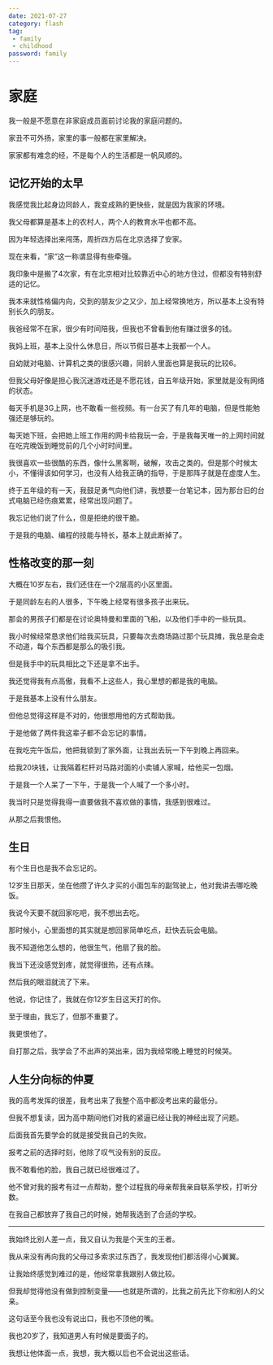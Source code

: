 ```yaml
---
date: 2021-07-27
category: flash
tag:
 - family
 - childhood
password: family
---
```


# 家庭

我一般是不愿意在非家庭成员面前讨论我的家庭问题的。

家丑不可外扬，家里的事一般都在家里解决。

家家都有难念的经，不是每个人的生活都是一帆风顺的。



## 记忆开始的太早

我感觉我比起身边同龄人，我变成熟的更快些，就是因为我家的环境。

我父母都算是基本上的农村人，两个人的教育水平也都不高。

因为年轻选择出来闯荡，周折四方后在北京选择了安家。

现在来看，“家”这一称谓显得有些牵强。

我印象中是搬了4次家，有在北京相对比较靠近中心的地方住过，但都没有特别舒适的记忆。

我本来就性格偏内向，交到的朋友少之又少，加上经常换地方，所以基本上没有特别长久的朋友。

我爸经常不在家，很少有时间陪我，但我也不曾看到他有赚过很多的钱。

我妈上班，基本上没什么休息日，所以节假日基本上我都一个人。

自幼就对电脑、计算机之类的很感兴趣，同龄人里面也算是我玩的比较6。

但我父母好像是担心我沉迷游戏还是不愿花钱，自五年级开始，家里就是没有网络的状态。

每天手机是3G上网，也不敢看一些视频。有一台买了有几年的电脑，但是性能勉强还是够玩的。

每天她下班，会把她上班工作用的网卡给我玩一会，于是我每天唯一的上网时间就在吃完晚饭到睡觉前的几个小时时间里。

我很喜欢一些很酷的东西，像什么黑客啊，破解，攻击之类的。但是那个时候太小，不懂得该如何学习，也没有人给我正确的指导，于是那阵子就是在虚度人生。

终于五年级的有一天，我鼓足勇气向他们讲，我想要一台笔记本，因为那台旧的台式电脑已经伤痕累累，经常出现问题了。

我忘记他们说了什么，但是拒绝的很干脆。

于是我的电脑、编程的技能与特长，基本上就此断掉了。

## 性格改变的那一刻

大概在10岁左右，我们还住在一个2层高的小区里面。

于是同龄左右的人很多，下午晚上经常有很多孩子出来玩。

那会的男孩子们都是在讨论奥特曼和里面的飞船，以及他们手中的一些玩具。

我小时候经常恳求他们给我买玩具，只要每次去商场路过那个玩具摊，我总是会走不动道，每个东西都是那么的吸引我。

但是我手中的玩具相比之下还是拿不出手。

我还觉得我有点高傲，我看不上这些人，我心里想的都是我的电脑。

于是我基本上没有什么朋友。

但他总觉得这样是不对的，他很想用他的方式帮助我。

于是他做了两件我这辈子都不会忘记的事情。

在我吃完午饭后，他把我锁到了家外面，让我出去玩一下午到晚上再回来。

给我20块钱，让我隔着栏杆对马路对面的小卖铺人家喊，给他买一包烟。

于是我一个人呆了一下午，于是我一个人喊了一个多小时。

我当时只是觉得我得一直要做我不喜欢做的事情，我感到很难过。

从那之后我恨他。

## 生日

有个生日也是我不会忘记的。

12岁生日那天，坐在他攒了许久才买的小面包车的副驾驶上，他对我讲去哪吃晚饭。

我说今天要不就回家吃吧，我不想出去吃。

那时候小，心里面想的其实就是想回家简单吃点，赶快去玩会电脑。

我不知道他怎么想的，他很生气，他扇了我的脸。

我当下还没感觉到疼，就觉得很热，还有点辣。

然后我的眼泪就流了下来。

他说，你记住了，我就在你12岁生日这天打的你。

至于理由，我忘了，但那不重要了。

我更恨他了。

自打那之后，我学会了不出声的哭出来，因为我经常晚上睡觉的时候哭。

## 人生分向标的仲夏

我的高考发挥的很差，我考出来了我整个高中都没考出来的最低分。

但我不想复读，因为高中期间他们对我的紧逼已经让我的神经出现了问题。

后面我首先要学会的就是接受我自己的失败。

报考之前的选择时刻，他除了叹气没有别的反应。

我不敢看他的脸，我自己就已经很难过了。

他不曾对我的报考有过一点帮助，整个过程我的母亲帮我亲自联系学校，打听分数。

在我自己都放弃了我自己的时候，她帮我选到了合适的学校。

---

我始终比别人差一点，我又自认为我是个天生的王者。

我从来没有再向我的父母过多索求过东西了，我发现他们都活得小心翼翼。

让我始终感觉到难过的是，他经常拿我跟别人做比较。

但我却觉得他没有做到控制变量——也就是所谓的，比我之前先比下你和别人的父亲。

这句话至今我也没有说出口，我也不顶他的嘴。

我也20岁了，我知道男人有时候是要面子的。

我想让他体面一点，我想，我大概以后也不会说出这些话。

